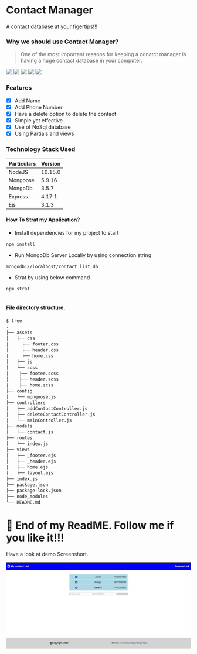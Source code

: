 # Contact Manager
A contact database at your figertips!!!

### Why we should use Contact Manager?
> One of the most important reasons for keeping a conatct manager is having a huge contact database in your computer.

![](https://img.shields.io/badge/version-1.0.1-orange) ![](https://img.shields.io/badge/dependencies-up%20to%20date-success) 
![](https://img.shields.io/badge/node--lts%40latest-10.15.0-brightgreen) ![](https://img.shields.io/badge/platform-win--32%20%7C%20win--64-lightgrey)
![](https://img.shields.io/badge/website-offline-lightgrey)

### Features
- [x] Add Name
- [x] Add Phone Number
- [x] Have a delete option to delete the contact
- [x] Simple yet effective
- [x] Use of NoSql database
- [x] Using Partials and views

### Technology Stack Used

Particulars | Version
----------- | ---------
NodeJS | 10.15.0    
Mongoose | 5.9.16
MongoDb | 3.5.7
Express| 4.17.1
Ejs | 3.1.3

 
#### How To Strat my Application?

* Install dependencies for my project to start
```
npm install

```
* Run MongoDb Server Locally by using connection string
```
mongodb://localhost/contact_list_db

```
* Strat by using below command
```
npm strat 
 
```

 
  #### File directory structure.
```
$ tree 
.
├── assets
│   ├── css
|     ├── footer.css
│     ├── header.css
|     ├── home.css
│   ├── js
|   └── scss
|    ├── footer.scss
│    ├── header.scss
|    ├── home.scss
├── config
│   └── mongoose.js
├── controllers
│   ├── addContactController.js
│   ├── deleteContactController.js
|   └── mainController.js
├── models
│   └── contact.js 
├── routes
│   └── index.js
├── views
│   ├── _footer.ejs
│   ├── _header.ejs
|   ├── home.ejs
|   ├── layout.ejs
├── index.js
├── package.json
├── package-lock.json
├── node_modules
└── README.md
```
 
# :eyes: End of my ReadME. Follow me if you like it!!!

 
 

Have a look at demo Screenshort.
   


![ScreenShort](https://github.com/Yaswant-Kumar-Singhi/ContactList/blob/master/Screenshort.JPG)
